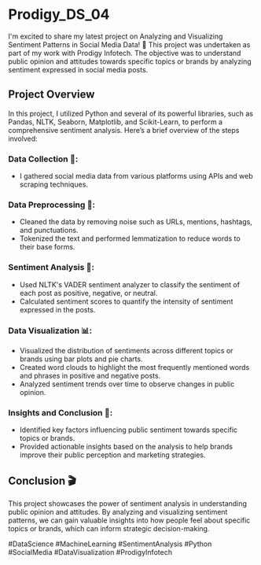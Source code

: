 # Prodigy_DS_04
I'm excited to share my latest project on Analyzing and Visualizing Sentiment Patterns in Social Media Data! 🌟 This project was undertaken as part of my work with Prodigy Infotech. The objective was to understand public opinion and attitudes towards specific topics or brands by analyzing sentiment expressed in social media posts.

## Project Overview
In this project, I utilized Python and several of its powerful libraries, such as Pandas, NLTK, Seaborn, Matplotlib, and Scikit-Learn, to perform a comprehensive sentiment analysis. Here’s a brief overview of the steps involved:

### **Data Collection 📂**:
- I gathered social media data from various platforms using APIs and web scraping techniques.

  
### **Data Preprocessing 🧹**:
- Cleaned the data by removing noise such as URLs, mentions, hashtags, and punctuations.
- Tokenized the text and performed lemmatization to reduce words to their base forms.

  
### **Sentiment Analysis 🧐**:
- Used NLTK's VADER sentiment analyzer to classify the sentiment of each post as positive, negative, or neutral.
- Calculated sentiment scores to quantify the intensity of sentiment expressed in the posts.

  
### **Data Visualization 📊**:
- Visualized the distribution of sentiments across different topics or brands using bar plots and pie charts.
- Created word clouds to highlight the most frequently mentioned words and phrases in positive and negative posts.
- Analyzed sentiment trends over time to observe changes in public opinion.

  
### **Insights and Conclusion 🧠**:
- Identified key factors influencing public sentiment towards specific topics or brands.
- Provided actionable insights based on the analysis to help brands improve their public perception and marketing strategies.

  
## Conclusion 🎬
This project showcases the power of sentiment analysis in understanding public opinion and attitudes. By analyzing and visualizing sentiment patterns, we can gain valuable insights into how people feel about specific topics or brands, which can inform strategic decision-making.


#DataScience #MachineLearning #SentimentAnalysis #Python #SocialMedia #DataVisualization #ProdigyInfotech


